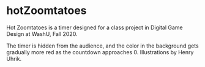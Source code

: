 # hotZoomtatoes

Hot Zoomtatoes is a timer designed for a class project in Digital Game Design at WashU, Fall 2020. 

The timer is hidden from the audience, and the color in the background gets gradually more red as the countdown approaches 0. 
Illustrations by Henry Uhrik.
